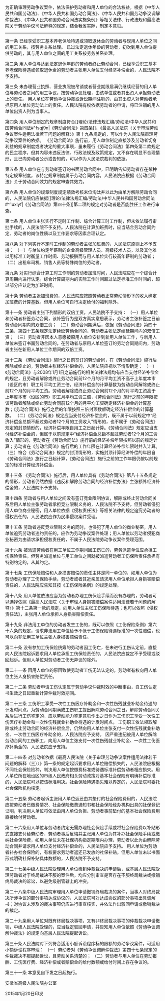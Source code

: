 为正确审理劳动争议案件，依法保护劳动者和用人单位的合法权益，根据《中华人民共和国劳动法》、《中华人民共和国劳动合同法》、《中华人民共和国劳动争议调解仲裁法》、《中华人民共和国劳动合同法实施条例》等相关法律、行政法规和最高法院关于劳动争议司法解释的规定，结合我省实际，制定本意见。
___
第一条 已经享受职工基本养老保险待遇或领取退休金的劳动者与现用人单位之间的用工关系，按劳务关系处理。
已过法定退休年龄的劳动者，初次到用人单位提供劳动的，其与用人单位之间的用工关系按劳务关系处理。

第二条 用人单位与达到法定退休年龄的劳动者终止劳动合同，已经享受职工基本养老保险待遇或领取退休金的劳动者主张用人单位支付经济补偿金的，人民法院不予支持。

第三条 未办理营业执照、营业执照被吊销或者营业期限届满仍继续经营的用人单位与劳动者之间的用工争议，按劳动争议处理，由该单位或者其出资人承担劳动法上的责任。
用人单位在劳动争议仲裁或诉讼期间注销的，由其出资人对劳动者承担原用人单位劳动法上的责任。人民法院有权依据劳动者的申请，将已注销的用人单位出资人列为当事人。

第四条 用人单位制定的规章制度符合[[理论/法律法规汇编/劳动法/中华人民共和国劳动合同法#^fsqj9n|《劳动合同法》第四条]]、《最高人民法院〈关于审理劳动争议案件适用法律若干问题的解释〉》第十九条规定的，可以作为人民法院审理劳动争议案件的依据。
《劳动合同法》施行前，用人单位制定直接涉及劳动者切身利益的规章制度或者决定的重大事项，虽未履行《劳动合同法》第四条第二款规定的民主程序，但其内容未违反法律、行政法规及政策规定，又不存在明显不合理情形，且已向劳动者公示或告知的，可以作为人民法院裁判的依据。

第五条 用人单位在与劳动者签订的书面劳动合同中，已明确告知劳动者存在某种特定规章制度，该特定规章制度属于劳动合同内容，人民法院应根据《劳动合同法》关于劳动合同效力的规定审查其效力。

第六条 用人单位的规章制度规定绩效考核末位淘汰并以此为由单方解除劳动合同的，人民法院仍应依据[[理论/法律法规汇编/劳动法/中华人民共和国劳动合同法#^1uxlyf|《劳动合同法》第四十条]]第二项的规定对劳动者是否能胜任工作进行审查。

第七条 用人单位主张实行不定时工作制、综合计算工时工作制，但未依法履行审批手续的，人民法院不予支持。人民法院在计算加班费时，应当结合劳动合同约定、劳动者的岗位性质以及工作要求等因素合理认定。

第八条 对下列实行不定时工作制的劳动者主张加班费的，人民法院原则上不予支持：
（一）与单位约定年薪制的企业高级管理人员、高级技术人员，以及其他难以用标准工时衡量工作时间、劳动报酬而与用人单位实行较高年薪制的劳动者；
（二）出租车司机、销售人员等特殊岗位的劳动者。

第九条 对实行综合计算工时工作制的劳动者加班时间，人民法院应在一个综合计算周期内进行认定。综合计算周期内的实际工作时间超过法定标准工作时间的，超过部分应认定为加班时间。

第十条 劳动者主张加班费的，人民法院应按照劳动者正常劳动情形下的收入确定加班费的计算基数。但用人单位可自行决定给付的福利除外。

第十一条 劳动者主张下列情形的双倍工资，人民法院不予支持：
（一）用人单位和劳动者补签劳动合同，该补签行为是双方真实意思表示，劳动者主张补签之日前劳动合同期内的双倍工资；
（二）劳动合同期满后，依据《劳动合同法》第四十二条、第四十五条规定法定续延劳动合同的，劳动者主张法定续延期间内的双倍工资；
（三）劳动者非因本人意愿被原用人单位安排到新用人单位工作，与新用人单位未签订书面劳动合同的，在劳动者与原用人单位签订的劳动合同期间内，劳动者主张在新用人单位工作期间的双倍工资。

第十二条 《劳动合同法》施行之日前签订的劳动合同，在《劳动合同法》施行后解除或终止的，劳动者主张经济补偿金的，人民法院应视以下情形确定：
（一）《劳动合同法》与2008年1月1日之前施行的相关法律法规均有应当支付经济补偿金的规定，且劳动者解除或终止劳动合同前12个月的月平均工资不高于上年度本市（设区的市）职工月平均工资三倍，经济补偿金的计算基数为劳动合同解除或终止前12个月的月平均工资。劳动者解除或终止劳动合同前12个月的月平均工资高于上年度本市（设区的市）职工月平均工资三倍，《劳动合同法》施行之前的年限按该劳动者解除或终止劳动合同前12个月的月平均工资确定经济补偿金的计算基数；《劳动合同法》施行之后的年限按照三倍封顶数额确定经济补偿金的计算基数。
（二）《劳动合同法》规定应当支付经济补偿金的，既不属于以前规定中“经济补偿金总额不超过劳动者12个月的工资收入”情形的，也不属于《劳动合同法》规定的封顶情形的，经济补偿年限自用工之日起计算。《劳动合同法》规定应当支付经济补偿金的，但属于以前规定中“经济补偿金总额不超过劳动者12个月的工资收入”情形的，劳动者在《劳动合同法》施行前的经济补偿年限按照以前的规定计算；劳动者在《劳动合同法》施行后的工作年限在计算经济补偿年限时并入计算。
（三）符合《劳动合同法》规定的封顶情形的，实施封顶计算经济补偿的年限自《劳动合同法》施行之日起计算，《劳动合同法》施行之前的工作年限仍按以前规定的标准计算经济补偿金。

第十三条 《劳动合同法》施行后，用人单位具有《劳动合同法》第八十五条规定的情形，劳动者仍然依据《违反和解除劳动合同的经济补偿办法》主张额外经济补偿金的，人民法院不予支持。

第十四条 劳动者与用人单位之间没有签订竞业限制协议，解除或终止劳动合同关系后用人单位主张劳动者承担竞业限制义务的，人民法院不予支持。但劳动者侵犯用人单位商业秘密，用人单位依据《侵权责任法》等相关法律的规定追究劳动者的侵权责任的，人民法院应作为民事侵权案件受理。

第十五条 劳动者违反竞业限制义务的同时，也侵犯了用人单位的商业秘密，用人单位追究劳动者违约责任的，应作为劳动争议案件处理；用人单位以劳动者侵犯商业秘密为由请求承担侵权责任的，不属于人民法院劳动争议案件受理范围。

第十六条 被派遣劳动者在用工单位工作期间因工伤亡的，劳务派遣单位应承担工伤保险责任。但劳务派遣单位与用工单位之间就被派遣劳动者工伤保险责任承担有特别约定的，从其约定。

第十七条 工伤保险赔偿和人身损害赔偿的责任主体是同一单位的，如用人单位为劳动者办理了工伤保险手续，劳动者或者其近亲属请求用人单位承担人身损害赔偿责任的，人民法院应告知其按《工伤保险条例》的规定处理。

第十八条 用人单位依法应当为劳动者办理工伤保险手续而没有办理的，劳动者可以选择依照《最高人民法院〈关于审理人身损害赔偿案件适用法律若干问题的解释〉》第十二条第一款的规定，向用人单位主张工伤保险待遇；也可以依照《侵权责任法》，主张用人单位承担人身损害赔偿责任。

第十九条 非法用工单位的劳动者发生工伤的，既可以依照《工伤保险条例》第六十六条的规定，请求非法用工单位给予不低于工伤保险待遇标准的一次性赔偿，也可以向非法用工单位主张人身损害赔偿责任。

第二十条 没有参加工伤保险统筹的劳动者因工伤亡，在未进行工伤认定前，直接向人民法院起诉要求用人单位承担工伤保险责任的，人民法院应裁定不予受理或驳回起诉。但用人单位对劳动者工伤无异议的除外。

第二十一条 因用人单位的原因致使劳动者工伤无法认定的，劳动者有权向用人单位主张人身损害赔偿责任。

第二十二条 劳动者申请工伤认定属于劳动争议仲裁时效的中断事由，自工伤认定书生效之日起重新计算仲裁时效期间。

第二十三条 工伤职工享受一次性工伤医疗补助金和一次性伤残就业补助金待遇的计发时间点，为劳动合同期满或工伤职工提出解除劳动合同之日。解除劳动合同关系后进行工伤鉴定的，应以劳动能力鉴定意见作出之日作为工伤职工享受一次性工伤医疗补助金和一次性伤残就业补助金待遇的计发时间点。
工伤职工依法领取解除或终止劳动合同的经济补偿金后，仍然向用人单位主张支付一次性伤残就业补助金、一次性工伤医疗补助金的，人民法院应予支持。
因严重违纪被用人单位解除劳动合同的工伤职工，向用人单位主张支付一次性伤残就业补助金、一次性工伤医疗补助金的，人民法院应予支持。

第二十四条 对劳动者依据《最高人民法院〈关于审理劳动争议案件适用法律若干问题的解释（三）〉》第一条的规定起诉要求用人单位赔偿损失的，人民法院应根据不同社会保险险种，判决用人单位按缴费标准或待遇标准补偿劳动者相应损失。用人单位所在地设区的市级人民政府相关劳动政策对基本社会保险有明确补偿标准的，人民法院可以按该标准判决。社会保险待遇损失难以界定的，人民法院可委托社会保险机构核定。

第二十五条 劳动者起诉主张用人单位返还由其垫付的社会保险费用的，人民法院应按劳动者已缴费情况、社会保险缴费通知书和社会保险经办机构出具的社保登记证明，判决用人单位将依法由用人单位负担、劳动者事前垫付的基本社会保险费用直接给付劳动者。

第二十六条用人单位与劳动者约定无需办理社会保险手续或将社会保险费以补贴形式直接支付给劳动者，劳动者事后反悔并主张用人单位为其补办社会保险手续或缴纳社会保险费，如用人单位未在社保机构指定期限内办理，劳动者以此为由解除劳动合同并请求用人单位支付经济补偿金的，人民法院应予支持。
用人单位为劳动者补办社会保险的，有权要求劳动者返还已发放的社保补贴。但用人单位未以书面形式明确社保补贴具体数额的，人民法院不予支持。

第二十七条中级人民法院受理用人单位撤销仲裁裁决的申请后，或基层人民法院受理劳动者对于终局裁决不服的案件后，均应分别审查是否存在不服终局裁决或撤销终局裁决的诉讼，以避免级别管辖上的冲突。

第二十八条中级人民法院审理用人单位申请撤销终局裁决的案件，当事人对终局裁决所涉争议的部分事项达成协议的，人民法院可对达成协议的部分事项出具调解书；对协议未涉及的裁决事项仍应进行审查核实，并依法作出驳回申请或撤销裁决的裁定。

第二十九条用人单位对既有终局裁决事项，又有非终局裁决事项的仲裁裁决申请撤销，中级人民法院受理的，应当裁定驳回申请，并告知用人单位依照《劳动争议调解仲裁法》的规定向基层人民法院提起诉讼。

第三十条人民法院对下列符合适用小额诉讼程序标的限额的劳动争议案件，可适用小额诉讼程序审理：
（一）劳动者对《劳动争议调解仲裁法》第四十七条规定的仲裁裁决不服提起诉讼，且劳动关系清楚的；
（二）劳动者与用人单位在劳动报酬、工伤医疗费、经济补偿或者赔偿金的给付数额或给付时间上存在争议的。

第三十一条 本意见自下发之日起施行。

安徽省高级人民法院办公室

2015年1月20日印发
